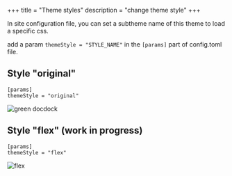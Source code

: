 +++
title = "Theme styles"
description = "change theme style"
+++

In site configuration file, you can set a subtheme name of this theme to load a specific css.

add a param `themeStyle = "STYLE_NAME"` in the `[params]` part of config.toml file.


## Style "original"
```
[params]
themeStyle = "original"
```

![green docdock](/variant-gray.png)

## Style "flex" (work in progress)
```
[params]
themeStyle = "flex"
```

![flex](/style-flex.png)